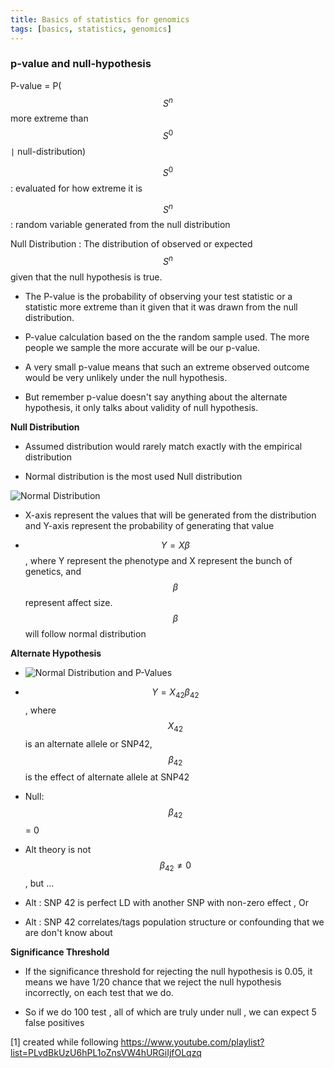 ```yaml
---
title: Basics of statistics for genomics 
tags: [basics, statistics, genomics]
---
```


### p-value and null-hypothesis 


  P-value = P($$ S^n $$ more extreme than $$ S^0 $$ ```|``` null-distribution)

  $$ S^0 $$ : evaluated for how extreme it is 

  $$ S^n $$ : random variable generated from the null distribution 

  Null Distribution : The distribution of observed or expected $$ S^n $$ given that the null hypothesis is true. 


- The P-value is the probability of observing your test statistic or a statistic more extreme than it given that it was drawn from the null distribution.

- P-value calculation based on the the random sample used. The more people we sample the more accurate will be our p-value. 

- A very small p-value means that such an extreme observed outcome would be very unlikely under the null hypothesis.

- But remember p-value doesn't say anything about the alternate hypothesis, it only talks about validity of null hypothesis. 

**Null Distribution**

- Assumed distribution would rarely match exactly with the empirical distribution

- Normal distribution is the most used Null distribution

![Normal Distribution](https://webhash.github.io/img/Normal_Distribution.png "Normal Distribution")

- X-axis represent the values that will be generated from the distribution and Y-axis represent the probability of generating that value 

- $$ Y = X \beta $$ , where Y represent the phenotype and X represent the bunch of genetics, and $$ \beta $$ represent affect size. $$ \beta $$ will follow normal distribution 

**Alternate Hypothesis**

- ![Normal Distribution and P-Values](https://webhash.github.io/img/ndist_pvalue.png "Normal Distribution and P-values")

- $$ Y = X_{42} \beta_{42} $$ , where $$ X_{42} $$ is an alternate allele or SNP42, $$ \beta_{42} $$ is the effect of alternate allele at SNP42 

- Null: $$ \beta_{42} $$ = 0 

- Alt theory is not $$ \beta_{42} \ne 0 $$, but ...

- Alt : SNP 42 is perfect LD with another SNP with non-zero effect , Or 

- Alt : SNP 42 correlates/tags population structure or confounding that we are don't know about

**Significance Threshold**

- If the significance threshold for rejecting the null hypothesis is 0.05, it means we have 1/20 chance that we reject the null hypothesis incorrectly, on each test that we do. 

- So if we do 100 test , all of which are truly under null , we can expect 5 false positives 




[1] created while following https://www.youtube.com/playlist?list=PLvdBkUzU6hPL1oZnsVW4hURGiIjfOLqzq
